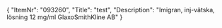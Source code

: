 {
  "ItemNr": "093260",
  "Title": "test",
  "Description": "Imigran, inj-vätska, lösning 12 mg/ml GlaxoSmithKline AB"
}